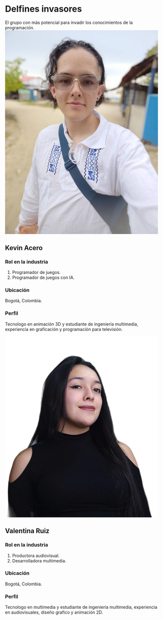 # Delfines invasores
El grupo con más potencial para invadir los conocimientos de la programación.
![Foto Kevin Acero](images/INTEGRANTES/FOTO_KEVIN_ACERO.jpg)

## Kevin Acero
### Rol en la industria
1. Programador de juegos.
2. Programador de juegos con IA.

### Ubicación
Bogotá, Colombia.

### Perfil
Tecnologo en animación 3D y estudiante de ingeniería multimedia, experiencia en graficación y programación para televisión.

![Foto Valentina Ruiz](images/INTEGRANTES/vr.png)
## Valentina Ruiz
### Rol en la industria
1. Productora audiovisual.
2. Desarrolladora multimedia.

### Ubicación
Bogotá, Colombia.

### Perfil
Tecnologo en multimedia y estudiante de ingeniería multimedia, experiencia en audiovisuales, diseño grafico y animación 2D.